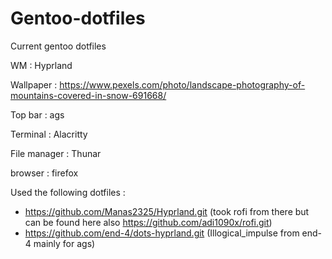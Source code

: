 # Gentoo-dotfiles

Current gentoo dotfiles

WM : Hyprland

Wallpaper : https://www.pexels.com/photo/landscape-photography-of-mountains-covered-in-snow-691668/

Top bar : ags

Terminal : Alacritty

File manager : Thunar

browser : firefox

Used the following dotfiles :
  - https://github.com/Manas2325/Hyprland.git (took rofi from there but can be found here also https://github.com/adi1090x/rofi.git)
  - https://github.com/end-4/dots-hyprland.git (Illogical_impulse from end-4 mainly for ags)
